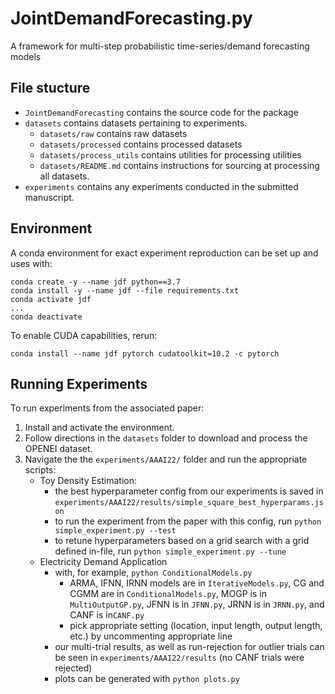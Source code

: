 # JointDemandForecasting.py
A framework for multi-step probabilistic time-series/demand forecasting models

## File stucture
- `JointDemandForecasting` contains the source code for the package
- `datasets` contains datasets pertaining to experiments.
	- `datasets/raw` contains raw datasets
	- `datasets/processed` contains processed datasets
	- `datasets/process_utils` contains utilities for processing utilities
	- `datasets/README.md` contains instructions for sourcing at processing all datasets.
- `experiments` contains any experiments conducted in the submitted manuscript.

## Environment
A conda environment for exact experiment reproduction can be set up and uses with:
```
conda create -y --name jdf python==3.7
conda install -y --name jdf --file requirements.txt
conda activate jdf
...
conda deactivate
```

To enable CUDA capabilities, rerun:
```
conda install --name jdf pytorch cudatoolkit=10.2 -c pytorch
```

## Running Experiments

To run experiments from the associated paper:

1. Install and activate the environment.
2. Follow directions in the `datasets` folder to download and process the OPENEI dataset.
3. Navigate the the `experiments/AAAI22/` folder and run the appropriate scripts:
	- Toy Density Estimation:
		- the best hyperparameter config from our experiments is saved in `experiments/AAAI22/results/simple_square_best_hyperparams.json`
		- to run the experiment from the paper with this config, run `python simple_experiment.py --test`
		- to retune hyperparameters based on a grid search with a grid defined in-file, run `python simple_experiment.py --tune`
	- Electricity Demand Application
		- with, for example, `python ConditionalModels.py`
			- ARMA, IFNN, IRNN models are in `IterativeModels.py`, CG and CGMM are in `ConditionalModels.py`, MOGP is in `MultiOutputGP.py`, JFNN is in `JFNN.py`, JRNN is in `JRNN.py`, and CANF is in`CANF.py`
			- pick appropriate setting (location, input length, output length, etc.) by uncommenting appropriate line
		- our multi-trial results, as well as run-rejection for outlier trials can be seen in `experiments/AAAI22/results` (no CANF trials were rejected)
		- plots can be generated with `python plots.py`
